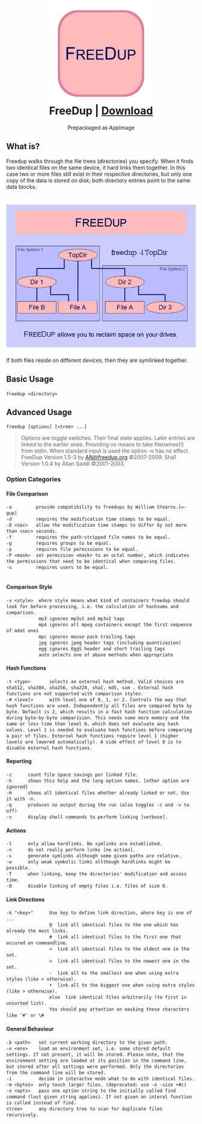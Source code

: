 
<h1 align="center">
  <img src="freedup.png" alt="GIMP">
  <br />
  FreeDup | <a href="https://github.com/sudo-give-me-coffee/freedup-mirror/releases/download/continuous/freedup">Download</a>
</h1>
<p align="center">Prepackaged as AppImage</p>

## What is?

Freedup walks through the file trees (directories) you specify.
When it finds two identical files on the same device, it hard links them together.
In this case two or more files still exist in their respective directories,
but only one copy of the data is stored on disk; both directory entries point to the same data blocks. 

<h1 align="center">
  <img src="intro9.gif" alt="GIMP">
</h1>
If both files reside on different devices, then they are symlinked together.

## Basic Usage
```
freedup	<directory>
```

## Advanced Usage
```
freedup	[options] [<tree> ...]
```

> Options are toggle switches. Their final state applies.
> Later <tree> entries are linked to the earlier ones.
> Providing no <tree> means to take filenames(!) from stdin.
> When standard input is used the option -o has no effect.
> FreeDup Version 1.5-3 by AN@freedup.org ©2007-2009.
> Sha1 Version 1.0.4 by Allan Saddi ©2001-2003. 
 
### Option Categories
#### File Comparison
```
-a         provide compatibility to freedups by William Stearns.[=-gup]
-d         requires the modification time stamps to be equal.
-D <sec>   allow the modification time stamps to differ by not more than <sec> seconds.
-f         requires the path-stripped file names to be equal.
-g         requires groups to be equal.
-p         requires file permissions to be equal.
-P <mask>  set permission <mask> to an octal number, which indicates the permissions that need to be identical when comparing files.
-u         requires users to be equal.
 
```
#### Comparison Style
```
-x <style>  where style means what kind of containers freedup should look for before processing, i.e. the calculation of hashsums and comparison.
            mp3 ignores mp3v1 and mp3v2 tags
            mp4 ignores all mpeg containers except the first sequence of mdat ones
            mpc ignores mouse pack trailing tags
            jpg ignores jpeg header tags (including quantizazion)
            ogg ignores OggS header and short trailing tags
            auto selects one of above methods when appropriate
```

#### 	Hash Functions
```
-t <type>       selects an external hash method. Valid choices are sha512, sha384, sha256, sha224, sha1, md5, sum . External hash functions are not supported with comparison styles.
-# <level>      with level one of 0, 1, or 2. Controls the way that hash functions are used. Independently all files are compared byte by byte. Default is 2, which results in a fast hash function calculation during byte-by-byte comparision. This needs some more memory and the same or less time than level 0, which does not evaluate any hash values. Level 1 is needed to evaluate hash functions before comparing a pair of files. External hash functions require level 1 (higher levels are lowered automatically). A side effect of level 0 is to disable external hash functions.
```
#### Reporting
```
-c      count file space savings per linked file.
-h      shows this help and the long option names. [other option are ignored]
-H      shows all identical files whether already linked or not. Use it with -n.
-q      produces no output during the run (also toggles -c and -v to off)
-v      display shell commands to perform linking [verbose].
```

#### Actions
```
-l      only allow hardlinks. No symlinks are established.
-n      do not really perform links [no action].
-s      generate symlinks although some given paths are relative.
-w      only weak symbolic links allthough hardlinks might be possible.
-T      when linking, keep the directories' modification and access time.
-0      disable linking of empty files i.e. files of size 0.
```

#### Link Directions
```
-k "<key>"      Use key to define link direction, where key is one of ...
                @  link all identical files to the one which has already the most links.
                #  link all identical files to the first one that occured on commandline.
                <  link all identical files to the oldest one in the set.
                >  link all identical files to the newest one in the set.
                -  link all to the smallest one when using extra styles (like < otherwise).
                +  link all to the biggest one when using extra styles (like > otherwise).
                else  link identical files arbitrarily (to first in unsorted list).
                You should pay attention on masking these characters like '#' or \# 
```

#### General Behaviour
```
-b <path>   set current working directory to the given path.
-e <env>    load an environment set, i.e. some stored default settings. If not present, it will be stored. Please note, that the environment setting are loaded at its position in the command line, but stored after all settings were performed. Only the directories from the command line will be stored.
-i          decide in interactve mode what to do with identical files.
-m <bytes>  only touch larger files. (deprecated: use -o -size +#c)
-o <opts>   pass one option string to the initially called find command (last given string applies). If not given an interal function is called instead of find.
<tree>      any directory tree to scan for duplicate files recursively.
```
